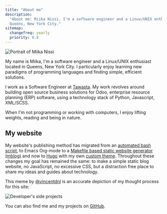 ```yaml
---
title: "About me"
description:
  "About me: Miika Nissi. I'm a software engineer and a Linux/UNIX enthusiast located in
  Queens, New York City."
sitemap:
  changefreq: yearly
  priority: 0.8
---
```


![Portrait of Miika Nissi](/media/miika.jpg)

My name is Miika, I'm a software engineer and a Linux/UNIX enthusiast located in Queens,
New York City. I particularly enjoy learning new paradigms of programming languages and
finding simple, efficient solutions.

I work as a Software Engineer at [Tawasta](https://tawasta.fi/en/). My work revolves
around building open source business solutions for Odoo, enterprise resource planning
(ERP) software, using a technology stack of Python, Javascript, XML/SCSS.

When I'm not programming or working with computers, I enjoy lifting weights, reading and
being in nature.

## My website

My website's publishing method has migrated from an
[automated bash script](https://github.com/miikanissi/blogi), to Emacs Org-mode to a
[Makefile based static website generator (mblog)](https://github.com/miikanissi/mblog)
and now to [Hugo](https://gohugo.io/) with my own
[custom theme](https://github.com/miikanissi/debet-esse). Throughout these changes my
goal has remained the same: to make a simple static blog website, no JavaScript, no
excessive CSS, but a distraction free place to share my ideas and guides about
technology.

This meme by [@vincentdnl](https://twitter.com/vincentdnl) is an accurate depiction of
my thought process for this site:

![Developer's side projects](/media/blog-meme.jpg)

You can also find me and my projects on [GitHub](https://github.com/miikanissi).
